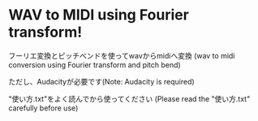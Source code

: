 # WAV to MIDI using Fourier transform!
フーリエ変換とピッチベンドを使ってwavからmidiへ変換
(wav to midi conversion using Fourier transform and pitch bend)

ただし、Audacityが必要です(Note: Audacity is required)

"使い方.txt"をよく読んでから使ってください
(Please read the "使い方.txt" carefully before use)
